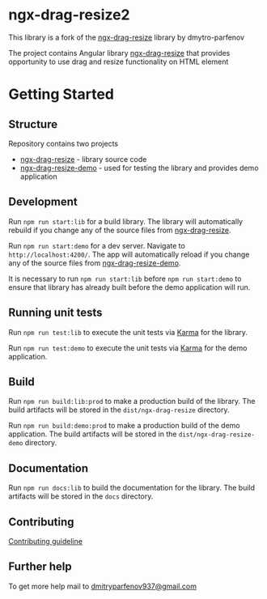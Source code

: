 # ngx-drag-resize2

This library is a fork of the [ngx-drag-resize](https://github.com/dmytro-parfenov/ngx-drag-resize) library by dmytro-parfenov

The project contains Angular library [ngx-drag-resize](https://www.npmjs.com/package/ngx-drag-resize2) that provides opportunity to use drag and resize functionality on HTML element

# Getting Started

## Structure

Repository contains two projects

 - [ngx-drag-resize](https://github.com/bartadaniel/ngx-drag-resize2/tree/main/projects/ngx-drag-resize) - library source code
 - [ngx-drag-resize-demo](https://github.com/bartadaniel/ngx-drag-resize2/tree/main/projects/ngx-drag-resize-demo) - used for testing the library and provides demo application 


## Development

Run `npm run start:lib` for a build library. The library will automatically rebuild if you change any of the source files from [ngx-drag-resize](https://github.com/bartadaniel/ngx-drag-resize2/tree/main/projects/ngx-drag-resize).

Run `npm run start:demo` for a dev server. Navigate to `http://localhost:4200/`. The app will automatically reload if you change any of the source files from [ngx-drag-resize-demo](https://github.com/bartadaniel/ngx-drag-resize2/tree/main/projects/ngx-drag-resize-demo).

It is necessary to run `npm run start:lib` before `npm run start:demo` to ensure that library has already built before the demo application will run.

## Running unit tests

Run `npm run test:lib` to execute the unit tests via [Karma](https://karma-runner.github.io) for the library.

Run `npm run test:demo` to execute the unit tests via [Karma](https://karma-runner.github.io) for the demo application.

## Build

Run `npm run build:lib:prod` to make a production build of the library. The build artifacts will be stored in the `dist/ngx-drag-resize` directory.

Run `npm run build:demo:prod` to make a production build of the demo application. The build artifacts will be stored in the `dist/ngx-drag-resize-demo` directory.

## Documentation

Run `npm run docs:lib` to build the documentation for the library. The build artifacts will be stored in the `docs` directory.

## Contributing

[Contributing guideline](https://github.com/bartadaniel/ngx-drag-resize2/blob/main/CONTRIBUTING.md)

## Further help

To get more help mail to [dmitryparfenov937@gmail.com](mailto:barta.daniel@gmail.com?subject=[GitHub]%20ngx-drag-resize2)

